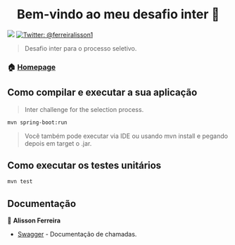 <h1 align="center">Bem-vindo ao meu desafio inter 👋</h1>
<p>
  <img src="https://img.shields.io/badge/version-3.2.2-blue.svg?cacheSeconds=2592000" />
  <a href="https://twitter.com/@ferreiralisson1">
    <img alt="Twitter: @ferreiralisson1" src="https://img.shields.io/twitter/follow/@ferreiralisson1.svg?style=social" target="_blank" />
  </a>
</p>

> Desafio inter para o processo seletivo.

### 🏠 [Homepage](https://www.linkedin.com/in/alisson-ferreira-b7970b78/)

## Como compilar e executar a sua aplicação

> Inter challenge for the selection process.

```sh
mvn spring-boot:run
```
>  Você também pode executar via IDE ou usando mvn install e pegando depois em target o .jar.

## Como executar os testes unitários

```sh
mvn test
```

## Documentação

👤 **Alisson Ferreira**

* [Swagger](http://localhost:9000/swagger-ui) - Documentação de chamadas.

